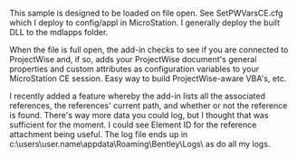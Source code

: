 This sample is designed to be loaded on file open. See SetPWVarsCE.cfg which I deploy to config/appl in MicroStation. I generally deploy the built DLL to the mdlapps folder. 

When the file is full open, the add-in checks to see if you are connected to ProjectWise and, if so, adds your ProjectWise document's general properties and custom attributes as configuration variables to your MicroStation CE session. Easy way to build ProjectWise-aware VBA's, etc.

I recently added a feature whereby the add-in lists all the associated references, the references' current path, and whether or not the reference is found. There's way more data you could log, but I thought that was sufficient for the moment. I could see Element ID for the reference attachment being useful. The log file ends up in c:\users\user.name\appdata\Roaming\Bentley\Logs\ as do all my logs.
